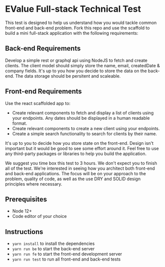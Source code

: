 # EValue Full-stack Technical Test

This test is designed to help us understand how you would tackle common front-end and back-end problem. Fork this repo and use the scaffold to build a mini full-stack application with the following requirements:

## Back-end Requirements

Develop a simple rest or graphql api using NodeJS to fetch and create clients. The client model should simply store the name, email, createdDate & company fields. It's up to you how you decide to store the data on the back-end.  The data storage should be persitent and scaleable.

## Front-end Requirements

Use the react scaffolded app to:

- Create relevant components to fetch and display a list of clients using your endpoints. Any dates should be displayed in a human readable format.
- Create relevant components to create a new client using your endpoints.
- Create a simple search functionality to search for clients by their name.

It's up to you to decide how you store state on the front-end. Design isn't important but it would be good to see some effort around it. Feel free to use any third-party packages or libraries to help you build the application.

We suggest you time box this test to 3 hours. We don't expect you to finish all of the test. We're interested in seeing how you architect both front-end and back-end applications. The focus will be on your approach to the problem, quality of code, as well as the use DRY and SOLID design principles where necessary.

## Prerequisites

- Node 12+
- Code editor of your choice

## Instructions

- `yarn install` to install the dependencies
- `yarn run be` to start the back-end server
- `yarn run fe` to start the front-end development server
- `yarn run test` to run all front-end and back-end tests
